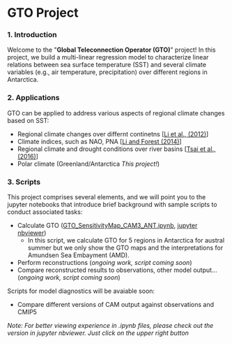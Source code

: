 # GTO Project
### 1. Introduction

   Welcome to the "**Global Teleconnection Operator (GTO)**" project! In this project, we build a multi-linear regression model to characterize linear relations between sea surface temperature (SST) and several climate variables (e.g., air temperature, precipitation) over different regions in Antarctica.


### 2. Applications

   GTO can be applied to address various aspects of regional climate changes based on SST:
   - Regional climate changes over differnt continetns [[Li et al., (2012)](http://onlinelibrary.wiley.com/doi/10.1029/2011JD017186/abstract)]
   - Climate indices, such as NAO, PNA [[Li and Forest (2014)](http://journals.ametsoc.org/doi/abs/10.1175/JCLI-D-14-00231.1)]
   - Regional climate and drought conditions over river basins [[Tsai et al., (2016)](https://link.springer.com/article/10.1007/s00382-014-2449-1)]
   - Polar climate (Greenland/Antarctica *This project!*)

### 3. Scripts

   This project comprises several elements, and we will point you to the jupyter notebooks that introduce brief background with sample scripts to conduct associated tasks:
   - Calculate GTO ([GTO_SensitivityMap_CAM3_ANT.ipynb](https://github.com/TsaiCY/GTO/blob/master/GTO_SensitivityMap_CAM3_ANT.ipynb), [jupyter nbviewer](http://nbviewer.jupyter.org/github/TsaiCY/GTO/blob/9ac1cddbb48b517be5100982c71f9522eebe0a01/GTO_SensitivityMap_CAM3_ANT.ipynb))
     - In this script, we calculate GTO for 5 regions in Antarctica for austral summer but we only show the GTO maps and the interpretations for Amundsen Sea Embayment (AMD).
   - Perform reconstructions (*ongoing work, script coming soon*)
   - Compare reconstructed results to observations, other model output... (*ongoing work, script coming soon*)


Scripts for model diagnostics will be avaiable soon:
- Compare different versions of CAM output against observations and CMIP5


*Note: For better viewing experience in .ipynb files, please check out the version in jupyter nbviewer. Just click on the upper right button*
